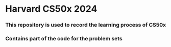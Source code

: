 # Harvard CS50x 2024
### This repository is used to record the learning process of CS50x
### Contains part of the code for the problem sets
